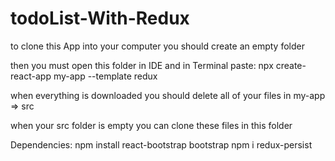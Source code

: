 # todoList-With-Redux

to clone this App into your computer you should create an empty folder

then you must open this folder in IDE and in Terminal paste: npx create-react-app my-app --template redux

when everything is downloaded you should delete all of your files in my-app => src 

when your src folder is empty you can clone these files in this folder

Dependencies: 
npm install react-bootstrap bootstrap
npm i redux-persist
